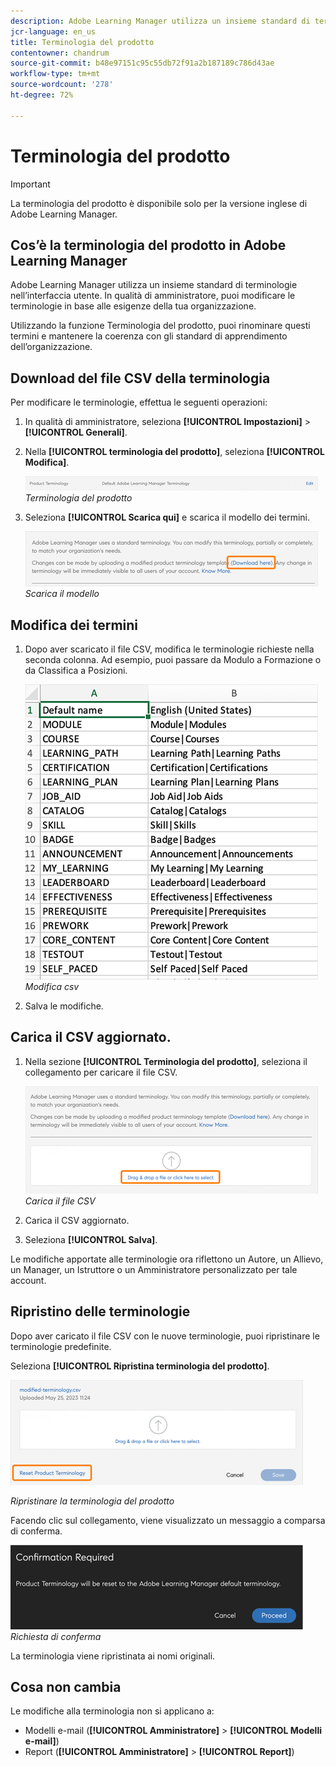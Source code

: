 ```yaml
---
description: Adobe Learning Manager utilizza un insieme standard di terminologie nell’interfaccia utente. In qualità di amministratore, puoi modificare le terminologie in base alle esigenze della tua organizzazione.
jcr-language: en_us
title: Terminologia del prodotto
contentowner: chandrum
source-git-commit: b48e97151c95c55db72f91a2b187189c786d43ae
workflow-type: tm+mt
source-wordcount: '278'
ht-degree: 72%

---
```


# Terminologia del prodotto

>[!IMPORTANT]
>
>La terminologia del prodotto è disponibile solo per la versione inglese di Adobe Learning Manager.

## Cos’è la terminologia del prodotto in Adobe Learning Manager

Adobe Learning Manager utilizza un insieme standard di terminologie nell’interfaccia utente. In qualità di amministratore, puoi modificare le terminologie in base alle esigenze della tua organizzazione.

Utilizzando la funzione Terminologia del prodotto, puoi rinominare questi termini e mantenere la coerenza con gli standard di apprendimento dell’organizzazione.

## Download del file CSV della terminologia

Per modificare le terminologie, effettua le seguenti operazioni:

1. In qualità di amministratore, seleziona **[!UICONTROL Impostazioni]** > **[!UICONTROL Generali]**.
1. Nella **[!UICONTROL terminologia del prodotto]**, seleziona **[!UICONTROL Modifica]**.

   ![](assets/product-terminology-settings.png)
   _Terminologia del prodotto_

1. Seleziona **[!UICONTROL Scarica qui]** e scarica il modello dei termini.

   ![](assets/download-here-pt.png)
   _Scarica il modello_

## Modifica dei termini

1. Dopo aver scaricato il file CSV, modifica le terminologie richieste nella seconda colonna. Ad esempio, puoi passare da Modulo a Formazione o da Classifica a Posizioni.

   ![](assets/csv-product-terminology.png)
   _Modifica csv_

1. Salva le modifiche.

## Carica il CSV aggiornato.

1. Nella sezione **[!UICONTROL Terminologia del prodotto]**, seleziona il collegamento per caricare il file CSV.

   ![](assets/update-the-csv.png)
   _Carica il file CSV_

1. Carica il CSV aggiornato.
1. Seleziona **[!UICONTROL Salva]**.

Le modifiche apportate alle terminologie ora riflettono un Autore, un Allievo, un Manager, un Istruttore o un Amministratore personalizzato per tale account.

## Ripristino delle terminologie

Dopo aver caricato il file CSV con le nuove terminologie, puoi ripristinare le terminologie predefinite.

Seleziona **[!UICONTROL Ripristina terminologia del prodotto]**.

![](assets/reset-the-terminology.png)

_Ripristinare la terminologia del prodotto_

Facendo clic sul collegamento, viene visualizzato un messaggio a comparsa di conferma.

![](assets/confirmation.png)
_Richiesta di conferma_

La terminologia viene ripristinata ai nomi originali.

## Cosa non cambia

Le modifiche alla terminologia non si applicano a:

* Modelli e-mail (**[!UICONTROL Amministratore]** > **[!UICONTROL Modelli e-mail]**)
* Report (**[!UICONTROL Amministratore]** > **[!UICONTROL Report]**)

